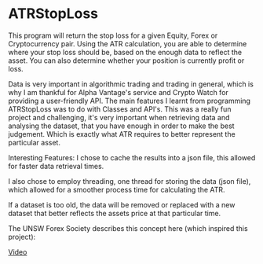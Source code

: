 # ATRStopLoss
This program will return the stop loss for a given Equity, Forex or Cryptocurrency pair.
Using the ATR calculation, you are able to determine where your stop loss should be, based on the enough data to reflect the asset. You can also determine whether your position is currently profit or loss.

Data is very important in algorithmic trading and trading in general, which is why I am thankful for Alpha Vantage's service and Crypto Watch for providing a user-friendly API.
The main features I learnt from programming ATRStopLoss was to do with Classes and API's. This was a really fun project and challenging, it's very important when retrieving data and
analysing the dataset, that you have enough in order to make the best judgement. Which is exactly what ATR requires to better represent the particular asset.

Interesting Features:
I chose to cache the results into a json file, this allowed for faster data retrieval times.

I also chose to employ threading, one thread for storing the data (json file), which allowed for a smoother process time for calculating the ATR.

If a dataset is too old, the data will be removed or replaced with a new dataset that better reflects the assets price at that particular time.

The UNSW Forex Society describes this concept here (which inspired this project):

[Video](https://www.youtube.com/watch?v=2PFzdoEyq0Y)